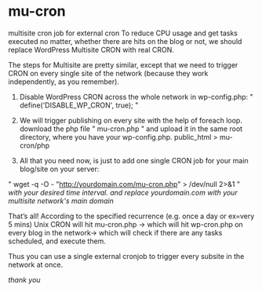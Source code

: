 # mu-cron
multisite cron job for external cron
To reduce CPU usage and get tasks executed no matter, whether there are hits on the blog or not, we should replace WordPress Multisite CRON with real CRON.

The steps for Multisite are pretty similar, except that we need to trigger CRON on every single site of the network (because they work independently, as you remember).

1. Disable WordPress CRON across the whole network in wp-config.php: 
" define('DISABLE_WP_CRON', true); "

2. We will trigger publishing on every site with the help of foreach loop.
   download the php file " mu-cron.php " and upload it in the same root directory, where you have your wp-config.php.
   public_html > mu-cron/php
   
3. All that you need now, is just to add one single CRON job for your main blog/site on your server:   

  " wget -q -O - "http://yourdomain.com/mu-cron.php" > /dev/null 2>&1 "
  *with your desired time interval. and replace yourdomain.com with your multisite network's main domain*

That’s all! According to the specified recurrence (e.g. once a day or ex=very 5 mins) Unix CRON will hit
mu-cron.php -> which will hit wp-cron.php on every blog in the network-> which will check if there are any tasks scheduled, and execute them.

Thus you can use a single external cronjob to trigger every subsite in the network at once.

*thank you*



